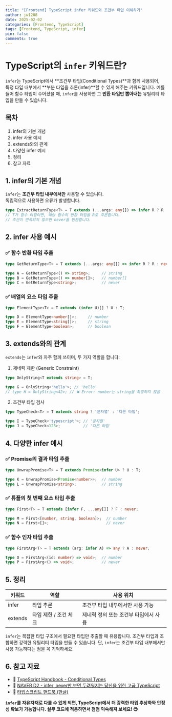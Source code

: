 ```yaml
---
title: "[Frontend] TypeScript infer 키워드와 조건부 타입 이해하기"
author: jw1208
date: 2025-02-02
categories: [Frontend, TypeScript]
tags: [Frontend, TypeScript, infer]
pin: false
comments: true
---
```


# TypeScript의 `infer` 키워드란?

`infer`는 TypeScript에서 **조건부 타입(Conditional Types)**과 함께 사용되어,  
특정 타입 내부에서 **부분 타입을 추론(infer)**할 수 있게 해주는 키워드입니다.
예를 들어 함수 타입이 주어졌을 때, `infer`를 사용하면 그 **반환 타입만 뽑아내는** 유틸리티 타입을 만들 수 있습니다.

## 목차
1. infer의 기본 개념  
2. infer 사용 예시  
3. extends와의 관계  
4. 다양한 infer 예시  
5. 정리  
6. 참고 자료  

## 1. infer의 기본 개념

`infer`는 **조건부 타입 내부에서만** 사용할 수 있습니다.  
독립적으로 사용하면 오류가 발생합니다.

```typescript
type ExtractReturnType<T> = T extends (...args: any[]) => infer R ? R : never;
// T가 함수 타입이면, 해당 함수의 반환 타입을 R로 추론합니다.
// 조건이 만족되지 않으면 never을 반환합니다.
```

## 2. infer 사용 예시

### ✅ 함수 반환 타입 추출
```typescript
type GetReturnType<T> = T extends (...args: any[]) => infer R ? R : never;

type A = GetReturnType<() => string>;     // string
type B = GetReturnType<() => number[]>;   // number[]
type C = GetReturnType<string>;           // never
```

### ✅ 배열의 요소 타입 추출
```typescript
type ElementType<T> = T extends (infer U)[] ? U : T;

type D = ElementType<number[]>;     // number
type E = ElementType<string[]>;     // string
type F = ElementType<boolean>;      // boolean
```

## 3. extends와의 관계

`extends`는 `infer`와 자주 함께 쓰이며, 두 가지 역할을 합니다:

1. 제네릭 제한 (Generic Constraint)
```typescript
type OnlyString<T extends string> = T;

type G = OnlyString<'hello'>; // 'hello'
// type H = OnlyString<42>; // ❌ Error: number는 string을 확장하지 않음
```

2. 조건부 타입 검사
```typescript
type TypeCheck<T> = T extends string ? '문자열' : '다른 타입';

type I = TypeCheck<'typescript'>; // '문자열'
type J = TypeCheck<123>;          // '다른 타입'
```

## 4. 다양한 infer 예시

### ✅ Promise의 결과 타입 추출
```typescript
type UnwrapPromise<T> = T extends Promise<infer U> ? U : T;

type K = UnwrapPromise<Promise<number>>;  // number
type L = UnwrapPromise<string>;           // string
```

### ✅ 튜플의 첫 번째 요소 타입 추출
```typescript
type First<T> = T extends [infer F, ...any[]] ? F : never;

type M = First<[number, string, boolean]>;  // number
type N = First<[]>;                         // never
```

### ✅ 함수 인자 타입 추출
```typescript
type FirstArg<T> = T extends (arg: infer A) => any ? A : never;

type O = FirstArg<(id: number) => void>;  // number
type P = FirstArg<() => void>;            // never
```

## 5. 정리

| 키워드 | 역할 | 사용 위치 |
|--------|------|-----------|
| infer | 타입 추론 | 조건부 타입 내부에서만 사용 가능 |
| extends | 타입 제한 / 조건 체크 | 제네릭 정의 또는 조건부 타입에서 사용 |

`infer`는 복잡한 타입 구조에서 필요한 타입만 추출할 때 유용합니다.
조건부 타입과 조합하면 강력한 유틸리티 타입을 만들 수 있습니다.
단, `infer`는 조건부 타입 내부에서만 사용 가능하다는 점을 꼭 기억하세요.

## 6. 참고 자료
- 📘 [TypeScript Handbook - Conditional Types](https://www.typescriptlang.org/docs/handbook/advanced-types.html#conditional-types)
- 🧠 [NAVER D2 - infer, never만 보면 두려워지는 당신을 위한 고급 TypeScript](https://d2.naver.com/helloworld/4797313)
- 📗 [타입스크립트 핸드북 (한글)](https://typescript-kr.github.io/)

**`infer`를 자유자재로 다룰 수 있게 되면, TypeScript에서 더 강력한 타입 추상화와 안정성 확보가 가능합니다.
실무 코드에 적용하면서 점점 익숙해져 보세요! 😊**